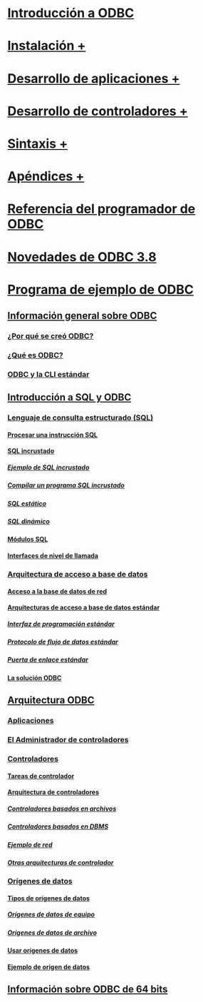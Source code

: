 # [Introducción a ODBC](introduction-to-odbc.md)

# [Instalación +](../../odbc/reference/install/odbc-subkey.md)
# [Desarrollo de aplicaciones +](../../odbc/reference/develop-app/checking-feature-support-and-variability.md)
# [Desarrollo de controladores +](../../odbc/reference/develop-driver/developing-an-odbc-driver.md)
# [Sintaxis +](../../odbc/reference/syntax/odbc-reference.md)
# [Apéndices +](../../odbc/reference/appendixes/odbc-appendixes.md)

# [Referencia del programador de ODBC](odbc-programmer-s-reference.md)
# [Novedades de ODBC 3.8](what-s-new-in-odbc-3-8.md)
# [Programa de ejemplo de ODBC](sample-odbc-program.md)

## [Información general sobre ODBC](odbc-overview.md)
### [¿Por qué se creó ODBC?](why-was-odbc-created.md)
### [¿Qué es ODBC?](what-is-odbc.md)
### [ODBC y la CLI estándar](odbc-and-the-standard-cli.md)

## [Introducción a SQL y ODBC](introduction-to-sql-and-odbc.md)
### [Lenguaje de consulta estructurado (SQL)](structured-query-language-sql.md)
#### [Procesar una instrucción SQL](processing-a-sql-statement.md)
#### [SQL incrustado](embedded-sql.md)
##### [Ejemplo de SQL incrustado](embedded-sql-example.md)
##### [Compilar un programa SQL incrustado](compiling-an-embedded-sql-program.md)
##### [SQL estático](static-sql.md)
##### [SQL dinámico](dynamic-sql.md)
#### [Módulos SQL](sql-modules.md)
#### [Interfaces de nivel de llamada](call-level-interfaces.md)
### [Arquitectura de acceso a base de datos](database-access-architecture.md)
#### [Acceso a la base de datos de red](network-database-access.md)
#### [Arquitecturas de acceso a base de datos estándar](standard-database-access-architectures.md)
##### [Interfaz de programación estándar](standard-programming-interface.md)
##### [Protocolo de flujo de datos estándar](standard-data-stream-protocol.md)
##### [Puerta de enlace estándar](standard-gateway.md)
#### [La solución ODBC](the-odbc-solution.md)

## [Arquitectura ODBC](odbc-architecture.md)
### [Aplicaciones](applications.md)
### [El Administrador de controladores](the-driver-manager.md)
### [Controladores](drivers.md)
#### [Tareas de controlador](driver-tasks.md)
#### [Arquitectura de controladores](driver-architecture.md)
##### [Controladores basados en archivos](file-based-drivers.md)
##### [Controladores basados en DBMS](dbms-based-drivers.md)
##### [Ejemplo de red](network-example.md)
##### [Otras arquitecturas de controlador](other-driver-architectures.md)
### [Orígenes de datos](data-sources.md)
#### [Tipos de orígenes de datos](types-of-data-sources.md)
##### [Orígenes de datos de equipo](machine-data-sources.md)
##### [Orígenes de datos de archivo](file-data-sources.md)
#### [Usar orígenes de datos](using-data-sources.md)
#### [Ejemplo de origen de datos](data-source-example.md)

## [Información sobre ODBC de 64 bits](odbc-64-bit-information.md)

